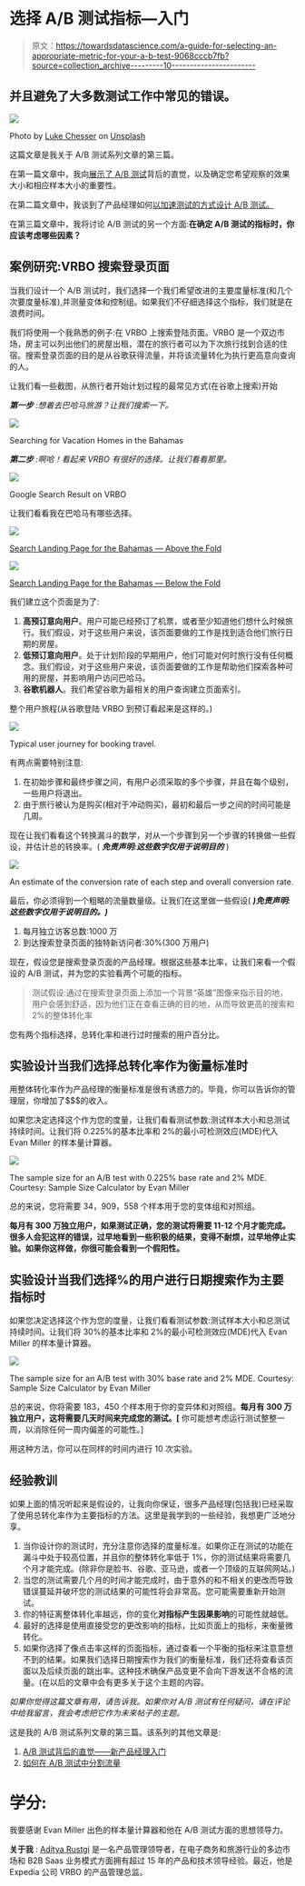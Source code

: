 # 选择 A/B 测试指标—入门

> 原文：<https://towardsdatascience.com/a-guide-for-selecting-an-appropriate-metric-for-your-a-b-test-9068cccb7fb?source=collection_archive---------10----------------------->

## 并且避免了大多数测试工作中常见的错误。

![](img/c2b02a9c03b7ac743bc83e362048bbf1.png)

Photo by [Luke Chesser](https://unsplash.com/@lukechesser?utm_source=medium&utm_medium=referral) on [Unsplash](https://unsplash.com?utm_source=medium&utm_medium=referral)

这篇文章是我关于 A/B 测试系列文章的第三篇。

在第一篇文章中，我向[展示了 A/B 测试](/the-intuition-behind-a-b-testing-a-primer-for-new-product-managers-6f21dee98533)背后的直觉，以及确定您希望观察的效果大小和相应样本大小的重要性。

在第二篇文章中，我谈到了产品经理如何[以加速测试的方式设计 A/B 测试。](/smart-a-b-test-design-understanding-test-exposure-85ee44c897ba)

在第三篇文章中，我将讨论 A/B 测试的另一个方面:**在确定 A/B 测试的指标时，你应该考虑哪些因素？**

## 案例研究:VRBO 搜索登录页面

当我们设计一个 A/B 测试时，我们选择一个我们希望改进的主要度量标准(和几个次要度量标准),并测量变体和控制组。如果我们不仔细选择这个指标，我们就是在浪费时间。

我们将使用一个我熟悉的例子:在 VRBO 上搜索登陆页面。VRBO 是一个双边市场，房主可以列出他们的房屋出租，潜在的旅行者可以为下次旅行找到合适的住宿。搜索登录页面的目的是从谷歌获得流量，并将该流量转化为执行更高意向查询的人。

让我们看一些截图，从旅行者开始计划过程的最常见方式(在谷歌上搜索)开始

***第一步*** *:想着去巴哈马旅游？让我们搜索一下。*

![](img/01587243248528deb200e27231421d9b.png)

Searching for Vacation Homes in the Bahamas

***第二步*** *:啊哈！看起来 VRBO 有很好的选择。让我们看看那里。*

![](img/058c5f2f7da99dd49f7dc9090bc0e390.png)

Google Search Result on VRBO

让我们看看我在巴哈马有哪些选择。

![](img/7ec06cec7d5595ec16580c0e49fce91e.png)

[Search Landing Page for the Bahamas — Above the Fold](https://www.vrbo.com/vacation-rentals/caribbean/bahamas)

![](img/46b3e17916122b342afd57499532f9fb.png)

[Search Landing Page for the Bahamas — Below the Fold](https://www.vrbo.com/vacation-rentals/caribbean/bahamas)

我们建立这个页面是为了:

1.  **高预订意向用户**。用户可能已经预订了机票，或者至少知道他们想什么时候旅行。我们假设，对于这些用户来说，该页面要做的工作是找到适合他们旅行日期的房屋。
2.  **低预订意向用户**。处于计划阶段的早期用户，他们可能对何时旅行没有任何概念。我们假设，对于这些用户来说，该页面要做的工作是帮助他们探索各种可用的房屋，并影响用户访问巴哈马。
3.  **谷歌机器人**。我们希望谷歌为最相关的用户查询建立页面索引。

整个用户旅程(从谷歌登陆 VRBO 到预订看起来是这样的。)

![](img/c08ebe0620ecb5d0ac595ce9d8712caa.png)

Typical user journey for booking travel.

有两点需要特别注意:

1.  在初始步骤和最终步骤之间，有用户必须采取的多个步骤，并且在每个级别，一些用户将退出。
2.  由于旅行被认为是购买(相对于冲动购买)，最初和最后一步之间的时间可能是几周。

现在让我们看看这个转换漏斗的数学，对从一个步骤到另一个步骤的转换做一些假设，并估计总的转换率。( ***免责声明:这些数字仅用于说明目的*** )

![](img/8c7317d413ce86966c02533e50991dce.png)

An estimate of the conversion rate of each step and overall conversion rate.

最后，你必须得到一个粗略的流量数量级。让我们在这里做一些假设( ***)免责声明:这些数字仅用于说明目的。)***

1.  每月独立访客总数:1000 万
2.  到达搜索登录页面的独特新访问者:30%(300 万用户)

现在，假设您是搜索登录页面的产品经理。根据这些基本比率，让我们来看一个假设的 A/B 测试，并为您的实验看两个可能的指标。

> 测试假设:通过在搜索登录页面上添加一个背景“英雄”图像来指示目的地，用户会感到舒适，因为他们正在查看正确的目的地，从而导致更高的搜索和 2%的整体转化率

您有两个指标选择，总转化率和进行过时搜索的用户百分比。

## 实验设计当我们选择总转化率作为衡量标准时

用整体转化率作为产品经理的衡量标准是很有诱惑力的。毕竟，你可以告诉你的管理层，你增加了$$$的收入。

如果您决定选择这个作为您的度量，让我们看看测试参数:测试样本大小和总测试持续时间。让我们将 0.225%的基本比率和 2%的最小可检测效应(MDE)代入 Evan Miller 的样本量计算器。

![](img/061915cf68757e092cff66fc41c7adf6.png)

The sample size for an A/B test with 0.225% base rate and 2% MDE. Courtesy: Sample Size Calculator by Evan Miller

总的来说，您将需要 34，909，558 个样本用于您的变体组和对照组。

**每月有 300 万独立用户，如果测试正确，您的测试将需要 11-12 个月才能完成。很多人会犯这样的错误，过早地看到一些积极的结果，变得不耐烦，过早地停止实验。如果你这样做，你很可能会看到一个假阳性。**

## 实验设计当我们选择%的用户进行日期搜索作为主要指标时

如果您决定选择这个作为您的度量，让我们看看测试参数:测试样本大小和总测试持续时间。让我们将 30%的基本比率和 2%的最小可检测效应(MDE)代入 Evan Miller 的样本量计算器。

![](img/d67847f10dfc2327413f94bde36da377.png)

The sample size for an A/B test with 30% base rate and 2% MDE. Courtesy: Sample Size Calculator by Evan Miller

总的来说，你将需要 183，450 个样本用于你的变异体和对照组。**每月有 300 万独立用户，这将需要几天时间来完成您的测试。[** 你可能想考虑运行测试整整一周，以消除任何一周内偏差的可能性。]

用这种方法，你可以在同样的时间内进行 10 次实验。

## 经验教训

如果上面的情况听起来是假设的，让我向你保证，很多产品经理(包括我)已经采取了使用总转化率作为主要指标的方法。这里是我学到的一些经验，我想更广泛地分享。

1.  当你设计你的测试时，充分注意你选择的度量标准。如果你正在测试的功能在漏斗中处于较高位置，并且你的整体转化率低于 1%，你的测试结果将需要几个月才能完成。(除非你是脸书、谷歌、亚马逊，或者一个顶级的互联网网站。)
2.  当您的测试需要几个月的时间才能完成时，由于意外的和不相关的更改而导致错误蔓延并破坏您的测试结果的可能性将会非常高。您可能需要重新开始测试。
3.  你的特征离整体转化率越远，你的变化**对指标产生因果影响**的可能性就越低。
4.  最好的选择是使用直接受您的更改影响的指标，比如页面上的指标，来衡量微转化。
5.  如果你选择了像点击率这样的页面指标，通过查看一个平衡的指标来注意意想不到的结果。如果我们选择日期搜索作为我们的衡量标准，我们还将查看该页面以及后续页面的跳出率。这种技术确保产品变更不会向下游发送不合格的流量。(在以后的文章中会有更多关于这个主题的内容。

*如果你觉得这篇文章有用，请告诉我。如果你对 A/B 测试有任何疑问，请在评论中给我留言，我会考虑把它作为未来帖子的主题。*

这是我的 A/B 测试系列文章的第三篇。该系列的其他文章是:

1.  [A/B 测试背后的直觉——新产品经理入门](/the-intuition-behind-a-b-testing-a-primer-for-new-product-managers-6f21dee98533?source=your_stories_page---------------------------)
2.  [如何在 A/B 测试中分割流量](/smart-a-b-test-design-understanding-test-exposure-85ee44c897ba)

# 学分:

我要感谢 Evan Miller 出色的样本量计算器和他在 A/B 测试方面的思想领导力。

**关于我** : [Aditya Rustgi](https://www.linkedin.com/in/adityarustgi/) 是一名产品管理领导者，在电子商务和旅游行业的多边市场和 B2B Saas 业务模式方面拥有超过 15 年的产品和技术领导经验。最近，他是 Expedia 公司 VRBO 的产品管理总监。
